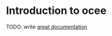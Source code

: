 # Introduction to ocee

TODO: write [great documentation](http://jacobian.org/writing/what-to-write/)
